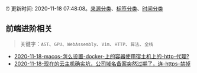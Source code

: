:alarm_clock: 更新时间: 2020-11-18 07:48:08。[来源分类](../README.md)、[标签分类](../TAGS.md)、[时间分类](../TIMELINE.md)

## 前端进阶相关


> 关键字：`AST`、`GPU`、`WebAssembly`、`Vim`、`HTTP`、`算法`、`全栈`



- [2020-11-18-macos-怎么设置-docker-上的容器使用宿主机上的-http-代理?](https://www.v2ex.com/t/726722) 
- [2020-11-18-现在的云主机确实坑，公司域名备案突然过期了，连-https-禁掉](https://www.v2ex.com/t/726721) 